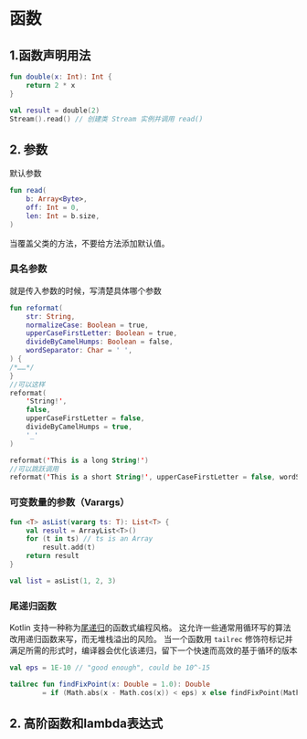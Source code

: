# 函数

## 1.函数声明用法

```kotlin
fun double(x: Int): Int {
    return 2 * x
}

val result = double(2)
Stream().read() // 创建类 Stream 实例并调用 read()
```

## 2. 参数

默认参数

```kotlin
fun read(
    b: Array<Byte>, 
    off: Int = 0, 
    len: Int = b.size,
) 
```

当覆盖父类的方法，不要给方法添加默认值。

### 具名参数

就是传入参数的时候，写清楚具体哪个参数

```kotlin
fun reformat(
    str: String,
    normalizeCase: Boolean = true,
    upperCaseFirstLetter: Boolean = true,
    divideByCamelHumps: Boolean = false,
    wordSeparator: Char = ' ',
) {
/*……*/
}
//可以这样
reformat(
    'String!',
    false,
    upperCaseFirstLetter = false,
    divideByCamelHumps = true,
    '_'
)

reformat('This is a long String!')
//可以跳跃调用
reformat('This is a short String!', upperCaseFirstLetter = false, wordSeparator = '_')
```

### 可变数量的参数（Varargs）

```kotlin
fun <T> asList(vararg ts: T): List<T> {
    val result = ArrayList<T>()
    for (t in ts) // ts is an Array
        result.add(t)
    return result
}

val list = asList(1, 2, 3)
```

### 尾递归函数

Kotlin 支持一种称为[尾递归](https://zh.wikipedia.org/wiki/尾调用)的函数式编程风格。 这允许一些通常用循环写的算法改用递归函数来写，而无堆栈溢出的风险。 当一个函数用 `tailrec` 修饰符标记并满足所需的形式时，编译器会优化该递归，留下一个快速而高效的基于循环的版本



```kotlin
val eps = 1E-10 // "good enough", could be 10^-15

tailrec fun findFixPoint(x: Double = 1.0): Double
        = if (Math.abs(x - Math.cos(x)) < eps) x else findFixPoint(Math.cos(x))
```



## 2. 高阶函数和lambda表达式



